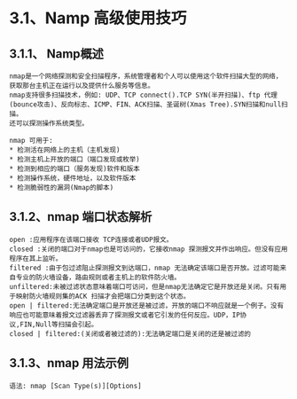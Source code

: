 # 3.1、Namp 高级使用技巧
## 3.1.1、 Namp概述
    nmap是一个网络探测和安全扫描程序，系统管理者和个人可以使用这个软件扫描大型的网络，获取那台主机正在运行以及提供什么服务等信息。
    nmap支持很多扫描技术，例如: UDP、TCP connect().TCP SYN(半开扫描)、ftp 代理(bounce攻击)、反向标志、ICMP、FIN、ACK扫描、圣诞树(Xmas Tree).SYN扫描和null扫描。
    还可以探测操作系统类型。
    
    nmap 可用于:
    * 检测活在网络上的主机（主机发现)
    * 检测主机上开放的端口（端口发现或枚举)
    * 检测到相应的端口（服务发现)软件和版本
    * 检测操作系统，硬件地址，以及软件版本
    * 检测脆弱性的漏洞(Nmap的脚本)
## 3.1.2、nmap 端口状态解析
    open :应用程序在该端口接收 TCP连接或者UDP报文。
    closed :关闭的端口对于nmap也是可访问的，它接收nmap 探测报文并作出响应。但没有应用程序在其上监听。
    filtered :由于包过滤阻止探测报文到达端口，nmap 无法确定该端口是否开放。过滤可能来自专业的防火墙设备，路由规则或者主机上的软件防火墙。
    unfiltered:未被过滤状态意味着端口可访问，但是nmap无法确定它是开放还是关闭。只有用于映射防火墙规则集的ACK 扫描才会把端口分类到这个状态。
    open | filtered:无法确定端口是开放还是被过滤，开放的端口不响应就是一个例子。没有响应也可能意味着报文过滤器丢弃了探测报文或者它引发的任何反应。UDP，IP协议,FIN,Null等扫描会引起。
    closed | filtered:(关闭或者被过滤的):无法确定端口是关闭的还是被过滤的
## 3.1.3、nmap 用法示例
    语法: nmap [Scan Type(s)][Options]

  
    
